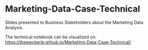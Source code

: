 # Marketing-Data-Case-Technical
Slides presented to Business Stakeholders about the Marketing Data Analysis.

The technical notebook can be visualized on: https://theweckerle.github.io/Marketing-Data-Case-Technical/
